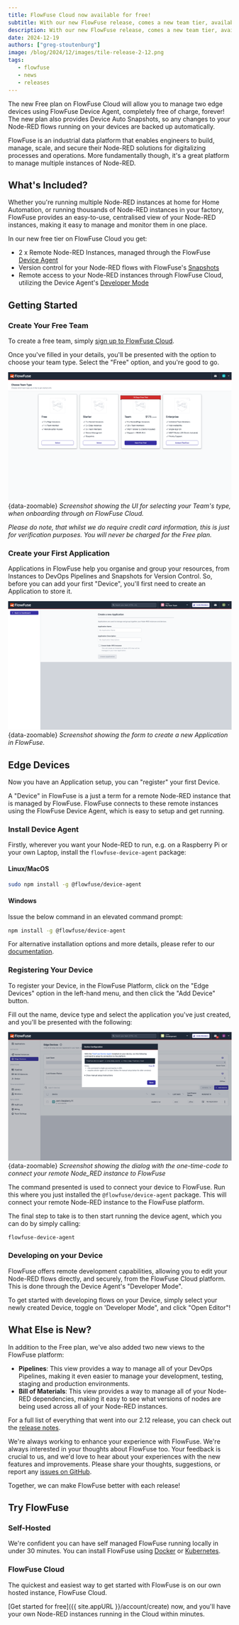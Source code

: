 ```yaml
---
title: FlowFuse Cloud now available for free!
subtitle: With our new FlowFuse release, comes a new team tier, available on FlowFuse Cloud, to provide you an easy way to manage your many Node-RED instances.
description: With our new FlowFuse release, comes a new team tier, available on FlowFuse Cloud, to provide you an easy way to manage your many Node-RED instances.
date: 2024-12-19
authors: ["greg-stoutenburg"]
image: /blog/2024/12/images/tile-release-2-12.png
tags:
   - flowfuse
   - news
   - releases
---
```


The new Free plan on FlowFuse Cloud will allow you to manage two edge devices using FlowFuse Device Agent, completely free of charge, forever! The new plan also provides Device Auto Snapshots, so any changes to your Node-RED flows running on your devices are backed up automatically.

<!--more-->

FlowFuse is an industrial data platform that enables engineers to build, manage, scale, and secure their Node-RED solutions for digitalizing processes and operations. More fundamentally though, it's a great platform to manage multiple instances of Node-RED.

## What's Included?

Whether you're running multiple Node-RED instances at home for Home Automation, or running thousands of Node-RED instances in your factory, FlowFuse provides an easy-to-use, centralised view of your Node-RED instances, making it easy to manage and monitor them in one place.

In our new free tier on FlowFuse Cloud you get:

- 2 x Remote Node-RED Instances, managed through the FlowFuse [Device Agent](/docs/device-agent/quickstart)
- Version control for your Node-RED flows with FlowFuse's [Snapshots](/docs/user/snapshots/#introduction)
- Remote access to your Node-RED instances through FlowFuse Cloud, utilizing the Device Agent's [Developer Mode](/docs/device-agent/quickstart/#developer-mode)

## Getting Started

### Create Your Free Team

To create a free team, simply [sign up to FlowFuse Cloud](https://app.flowfuse.com/create).

Once you've filled in your details, you'll be presented with the option to choose your team type. Select the "Free" option, and you're good to go.

![](./images/onboarding-team-type.png){data-zoomable}
_Screenshot showing the UI for selecting your Team's type, when onboarding through on FlowFuse Cloud._

<!-- <img width="438" alt="image" src="https://github.com/user-attachments/assets/da6fde55-27bc-42d7-afcc-19235661b558" /> -->

_Please do note, that whilst we do require credit card information, this is just for verification purposes. You will never be charged for the Free plan._

### Create your First Application

Applications in FlowFuse help you organise and group your resources, from Instances to DevOps Pipelines and Snapshots for Version Control. So, before you can add your first "Device", you'll first need to create an Application to store it.

![](./images/onboarding-new-application.png){data-zoomable}
_Screenshot showing the form to create a new Application in FlowFuse._

## Edge Devices

Now you have an Application setup, you can "register" your first Device. 

A "Device" in FlowFuse is a just a term for a remote Node-RED instance that is managed by FlowFuse. FlowFuse connects to these remote instances using the FlowFuse Device Agent, which is easy to setup and get running.

### Install Device Agent

Firstly, wherever you want your Node-RED to run, e.g. on a Raspberry Pi or your own Laptop, install the `flowfuse-device-agent` package:

#### Linux/MacOS

```bash
sudo npm install -g @flowfuse/device-agent
```

#### Windows

Issue the below command in an elevated command prompt:

```bash
npm install -g @flowfuse/device-agent
```

For alternative installation options and more details, please refer to our [documentation](/docs/device-agent/).

### Registering Your Device

To register your Device, in the FlowFuse Platform, click on the "Edge Devices" option in the left-hand menu, and then click the "Add Device" button.

Fill out the name, device type and select the application you've just created, and you'll be presented with the following:

![Screenshot showing the dialog with the one-time-code to connect your remote Node_RED instance to FlowFuse](./images/onboarding-device-registration.png){data-zoomable}
_Screenshot showing the dialog with the one-time-code to connect your remote Node_RED instance to FlowFuse_

The command presented is used to connect your device to FlowFuse. Run this where you just installed the `@flowfuse/device-agent` package. This will connect your remote Node-RED instance to the FlowFuse platform.

The final step to take is to then start running the device agent, which you can do by simply calling:

```bash
flowfuse-device-agent
```

### Developing on your Device

FlowFuse offers remote development capabilities, allowing you to edit your Node-RED flows directly, and securely, from the FlowFuse Cloud platform. This is done through the Device Agent's "Developer Mode". 

To get started with developing flows on your Device, simply select your newly created Device, toggle on 'Developer Mode", and click "Open Editor"!

## What Else is New?

In addition to the Free plan, we've also added two new views to the FlowFuse platform:

- **Pipelines**: This view provides a way to manage all of your DevOps Pipelines, making it even easier to manage your development, testing, staging and production environments.
- **Bill of Materials**: This view provides a way to manage all of your Node-RED dependencies, making it easy to see what versions of nodes are being used across all of your Node-RED instances.

For a full list of everything that went into our 2.12 release, you can check out the [release notes](https://github.com/FlowFuse/flowfuse/releases/tag/v2.12.0).

We're always working to enhance your experience with FlowFuse. We're always interested in your thoughts about FlowFuse too. Your feedback is crucial to us, and we'd love to hear about your experiences with the new features and improvements. Please share your thoughts, suggestions, or report any [issues on GitHub](https://github.com/FlowFuse/flowfuse/issues/new/choose). 

Together, we can make FlowFuse better with each release!

## Try FlowFuse

### Self-Hosted

We're confident you can have self managed FlowFuse running locally in under 30 minutes. You can install FlowFuse using [Docker](/docs/install/docker/) or [Kubernetes](/docs/install/kubernetes/).

### FlowFuse Cloud

The quickest and easiest way to get started with FlowFuse is on our own hosted instance, FlowFuse Cloud.

[Get started for free]({{ site.appURL }}/account/create) now, and you'll have your own Node-RED instances running in the Cloud within minutes.